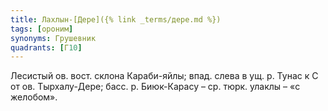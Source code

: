 ```yaml
---
title: Лахлын-[Дере]({% link _terms/дере.md %})
tags: [ороним]
synonyms: Грушевник
quadrants: [Г10]
---
```


Лесистый ов. вост. склона Караби-яйлы; впад. слева в ущ. р. Тунас к С от ов.
Тырхалу-Дере; басс. р. Биюк-Карасу – ср. тюрк. улаклы – «с желобом».
